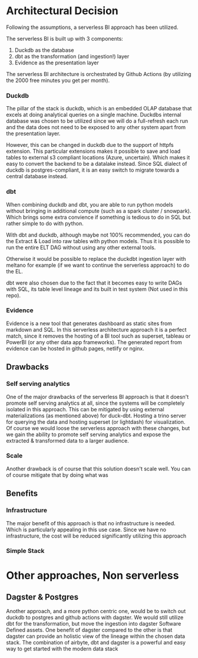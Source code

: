 # Architectural Decision

Following the assumptions, a serverless BI approach has been utilized.

The serverless BI is built up with 3 components:

1. Duckdb as the database
2. dbt as the transformation (and ingestion!) layer
3. Evidence as the presentation layer

The serverless BI architecture is orchestrated by Github Actions (by utilizing the 2000 free minutes you get per month).

### Duckdb
The pillar of the stack is duckdb, which is an embedded OLAP database that excels at doing analytical queries on a single machine.
Duckdbs internal database was chosen to be utilized since we will do a full-refresh each run and the data does not need to be exposed to any other system apart from the presentation layer.

However, this can be changed in duckdb due to the support of httpfs extension. This particular extensions makes it possible to save and load tables to external s3 compliant locations (Azure, uncertain).
Which makes it easy to convert the backend to be a datalake instead.
Since SQL dialect of duckdb is postgres-compliant, it is an easy switch to migrate towards a central database instead.

### dbt
When combining duckdb and dbt, you are able to run python models without bringing in additional compute (such as a spark cluster / snowpark). Which brings some extra convience if something is tedious to do in SQL but rather simple to do with python.

With dbt and duckdb, although maybe not 100% recommended, you can do the Extract & Load into raw tables with python models.
Thus it is possible to run the entire ELT DAG without using any other external tools.

Otherwise it would be possible to replace the duckdbt ingestion layer with meltano for example (if we want to continue the serverless approach) to do the EL.

dbt were also chosen due to the fact that it becomes easy to write DAGs with SQL, its table level lineage and its built in test system (Not used in this repo).

### Evidence
Evidence is a new tool that generates dashboard as static sites from markdown and SQL.
In this serverless architecture approach it is a perfect match, since it removes the hosting of a BI tool such as superset, tableau or PowerBI (or any other data app frameworks).
The generated report from evidence can be hosted in github pages, netlify or nginx.

## Drawbacks

### Self serving analytics
One of the major drawbacks of the serverless BI approach is that it doesn't promote self serving analytics at all, since the systems will be completely isolated in this approach.
This can be mitigated by using external materializations (as mentioned above) for duck-dbt. Hosting a trino server for querying the data and hosting superset (or lightdash) for visualization.
Of course we would loose the serverless approach with these changes, but we gain the ability to promote self serving analytics and expose the extracted & transformed data to a larger audience.

### Scale
Another drawback is of course that this solution doesn't scale well. You can of course mitigate that by doing what was

## Benefits

### Infrastructure
The major benefit of this approach is that no infrastructure is needed. Which is particularly appealing in this use case. Since we have no infrastructure, the cost will be reduced significantly utilizing this approach

### Simple Stack



# Other approaches, Non serverless

## Dagster & Postgres

Another approach, and a more python centric one, would be to switch out duckdb to postgres and github actions with dagster.
We would still utilize dbt for the transformation, but move the ingestion into dagster Software Defined assets. 
One benefit of dagster compared to the other is that dagster can provide an holistic view of the lineage within the chosen data stack.
The combination of airbyte, dbt and dagster is a powerful and easy way to get started with the modern data stack


